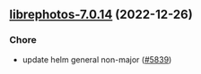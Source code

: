 

## [librephotos-7.0.14](https://github.com/truecharts/charts/compare/librephotos-7.0.13...librephotos-7.0.14) (2022-12-26)

### Chore

- update helm general non-major ([#5839](https://github.com/truecharts/charts/issues/5839))
  
  